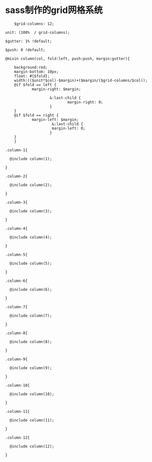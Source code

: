 # sass制作的grid网格系统



        $grid-columns: 12;
    
    unit: (100%  / grid-columns);
    
    $gutter: 1% !default;
    
    $push: 0 !default;
    
    @mixin column(col, fold:left, push:push, margin:gutter){
    
        background:red;
        margin-bottom: 10px;
        float: #{$fold};
        width:(($unit*$col)-$margin)+($margin/($grid-columns/$col));
        @if $fold == left {
                margin-right: $margin;
                
                        &:last-child {
                                margin-right: 0;
                        }
        }
        @if $fold == right {
                margin-left: $margin;
                         &:last-child {
                         margin-left: 0;
                        }
        }
        }
    
    .column-1{
    
      @include column(1);
    
    }
    
    .column-2{
    
      @include column(2);
    
    }
    
    .column-3{
    
      @include column(3);
    
    }
    
    .column-4{
    
      @include column(4);
    
    }
    
    .column-5{
    
      @include column(5);
    
    }
    
    .column-6{
    
      @include column(6);
    
    }
    
    .column-7{
    
      @include column(7);
    
    }
    
    .column-8{
    
      @include column(8);
    
    }
    
    .column-9{
    
      @include column(9);
    
    }
    
    .column-10{
    
      @include column(10);
    
    }
    
    .column-11{
    
      @include column(11);
    
    }
    
    .column-12{
    
      @include column(12);
    
    }

